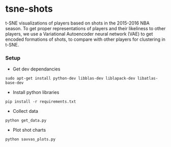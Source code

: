 # tsne-shots
t-SNE visualizations of players based on shots in the 2015-2016 NBA season.
To get proper representations of players and their likeliness to other players,
we use a Variational Autoencoder neural network (VAE) to get encoded formations
of shots, to compare with other players for clustering in t-SNE.

### Setup
- Get dev dependancies
```
sudo apt-get install python-dev libblas-dev liblapack-dev libatlas-base-dev
```

- Install python libraries
```
pip install -r requirements.txt
```

- Collect data
```
python get_data.py
```

- Plot shot charts
```
python savvas_plots.py
```
